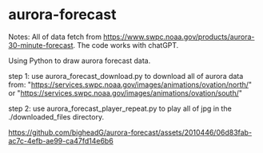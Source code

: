 # aurora-forecast
Notes: All of data fetch from https://www.swpc.noaa.gov/products/aurora-30-minute-forecast.
The code works with chatGPT.

Using Python to draw aurora forecast data.

step 1: use aurora_forecast_download.py to download all of aurora data from: "https://services.swpc.noaa.gov/images/animations/ovation/north/" or "https://services.swpc.noaa.gov/images/animations/ovation/south/"  

step 2: use aurora_forecast_player_repeat.py to play all of jpg in the ./downloaded_files directory.




https://github.com/bigheadG/aurora-forecast/assets/2010446/06d83fab-ac7c-4efb-ae99-ca47fd14e6b6

